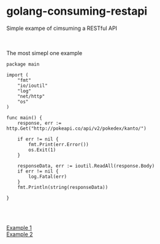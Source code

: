 # golang-consuming-restapi
Simple exampe of cimsuming a RESTful API

<br><br>
The most simepl one example

```
package main

import (
    "fmt"
    "io/ioutil"
    "log"
    "net/http"
    "os"
)

func main() {
    response, err := http.Get("http://pokeapi.co/api/v2/pokedex/kanto/")

    if err != nil {
        fmt.Print(err.Error())
        os.Exit(1)
    }

    responseData, err := ioutil.ReadAll(response.Body)
    if err != nil {
        log.Fatal(err)
    }
    fmt.Println(string(responseData))

}
```

<br><br>

[Example 1](https://tutorialedge.net/golang/consuming-restful-api-with-go/) <br>
[Example 2](https://levelup.gitconnected.com/consuming-a-rest-api-using-golang-b323602ba9d8)
